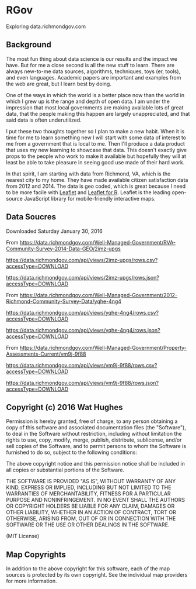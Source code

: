 # RGov
Exploring data.richmondgov.com

## Background

The most fun thing about data science is our results and the impact we have. But for me a close second is all the new stuff to learn. There are always new-to-me data sources, algorithms, techniques, toys (er, tools), and even languages. Academic papers are important and examples from the web are great, but I learn best by doing.

One of the ways in which the world is a better place now than the world in which I grew up is the range and depth of open data. I am under the impression that most local governments are making available lots of great data, that the people making this happen are largely unappreciated, and that said data is often underutilized.

I put these two thoughts together so I plan to make a new habit. When it is time for me to learn something new I will start with some data of interest to me from a government that is local to me. Then I'll produce a data product that uses my new learning to showcase that data. This doesn't exactly give props to the people who work to make it available but hopefully they will at least be able to take pleasure in seeing good use made of their hard work.

In that spirit, I am starting with data from Richmond, VA, which is the nearest city to my home. They have made available citizen satisfaction data from 2012 and 2014. The data is geo coded, which is great because I need to be more facile with [Leaflet](http://leafletjs.com/) and [Leaflet for R](https://rstudio.github.io/leaflet/). Leaflet is the leading open-source JavaScript library for mobile-friendly interactive maps.

## Data Soucres

Downloaded Saturday January 30, 2016

From https://data.richmondgov.com/Well-Managed-Government/RVA-Community-Survey-2014-Data-GEO/2imz-upgs

https://data.richmondgov.com/api/views/2imz-upgs/rows.csv?accessType=DOWNLOAD

https://data.richmondgov.com/api/views/2imz-upgs/rows.json?accessType=DOWNLOAD

From https://data.richmondgov.com/Well-Managed-Government/2012-Richmond-Community-Survey-Data/yqhe-4ng4

https://data.richmondgov.com/api/views/yqhe-4ng4/rows.csv?accessType=DOWNLOAD

https://data.richmondgov.com/api/views/yqhe-4ng4/rows.json?accessType=DOWNLOAD

From https://data.richmondgov.com/Well-Managed-Government/Property-Assessments-Current/vm9j-9f88

https://data.richmondgov.com/api/views/vm9j-9f88/rows.csv?accessType=DOWNLOAD

https://data.richmondgov.com/api/views/vm9j-9f88/rows.json?accessType=DOWNLOAD

## Copyright (c) 2016 Wat Hughes

Permission is hereby granted, free of charge, to any person obtaining a copy of this software and associated documentation files (the "Software"), to deal in the Software without restriction, including without limitation the rights to use, copy, modify, merge, publish, distribute, sublicense, and/or sell copies of the Software, and to permit persons to whom the Software is furnished to do so, subject to the following conditions:

The above copyright notice and this permission notice shall be included in all copies or substantial portions of the Software.

THE SOFTWARE IS PROVIDED "AS IS", WITHOUT WARRANTY OF ANY KIND, EXPRESS OR IMPLIED, INCLUDING BUT NOT LIMITED TO THE WARRANTIES OF MERCHANTABILITY, FITNESS FOR A PARTICULAR PURPOSE AND NONINFRINGEMENT. IN NO EVENT SHALL THE AUTHORS OR COPYRIGHT HOLDERS BE LIABLE FOR ANY CLAIM, DAMAGES OR OTHER LIABILITY, WHETHER IN AN ACTION OF CONTRACT, TORT OR OTHERWISE, ARISING FROM, OUT OF OR IN CONNECTION WITH THE SOFTWARE OR THE USE OR OTHER DEALINGS IN THE SOFTWARE.

(MIT License)

## Map Copyrights

In addition to the above copyright for this software, each of the map sources is protected by its own copyright. See the individual map providers for more information.

